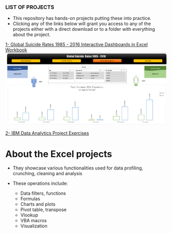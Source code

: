 
### LIST OF PROJECTS 
- This repository has hands-on projects putting these into practice.
- Clicking any of the links below will grant you access to any of the projects either with a direct download or to a folder with everything about the project.

[1- Global Suicide Rates 1985 - 2016 Interactive Dashboards in Excel Workbook](https://docs.google.com/uc?export=download&id=1J1Qs0dXio8m8pTGLpWr0-mKf8FXibufS)
![alt text](https://github.com/M-Gwaza/Excel-Projects/blob/main/Screenshots/dashboard2.png)



[2- IBM Data Analytics Project Exercises](https://github.com/M-Gwaza/Excel-Projects/tree/main/IBM%20Data%20Analytics%20Coursera%20Excel%20Final%20Project)

# About the Excel projects
- They showcase various functionalities used for data profiling, crunching, cleaning and analysis
- These operations include: 

    -  Data filters, functions
    - Formulas
    - Charts and plots
    - Pivot table, transpose
    - Vlookup
    - VBA macros
    - Visualization

